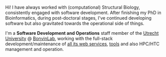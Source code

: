 Hi! I have always worked with (computational) Structural Biology, consistently engaged with software development. After finishing my PhD in Bioinformatics, during post-doctoral stages, I've continued developing software but also gravitated towards the operational side of things.

I'm a **Software Development and Operations** staff member of the [Utrecht University](https://uu.nl) @ [BonvinLab](https://www.bonvinlab.org), working with the full-stack development/maintenance of [all its web services](https://wenmr.science.uu.nl), [tools](https://github.com/haddocking) and also HPC/HTC management and operation.

